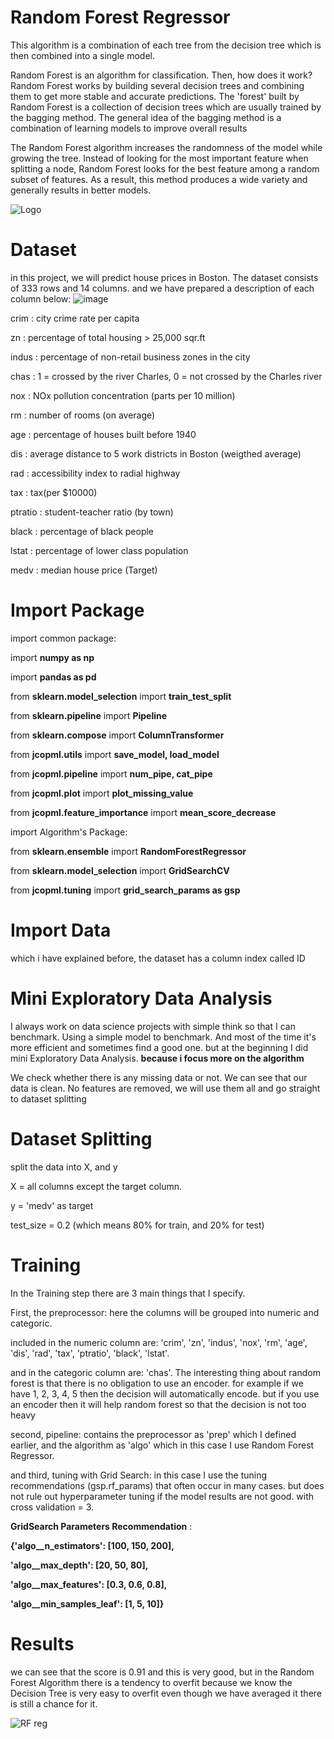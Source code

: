 # Random Forest Regressor
This algorithm is a combination of each tree from the decision tree which is then combined into a single model.

Random Forest is an algorithm for classification. Then, how does it work? Random Forest works by building several decision trees and combining them to get more stable and accurate predictions. The 'forest' built by Random Forest is a collection of decision trees which are usually trained by the bagging method. The general idea of ​​the bagging method is a combination of learning models to improve overall results

The Random Forest algorithm increases the randomness of the model while growing the tree. Instead of looking for the most important feature when splitting a node, Random Forest looks for the best feature among a random subset of features. As a result, this method produces a wide variety and generally results in better models.

![Logo](https://cdn.analyticsvidhya.com/wp-content/uploads/2020/02/rfc_vs_dt1.png)

# Dataset

in this project, we will predict house prices in Boston. The dataset consists of 333 rows and 14 columns.
and we have prepared a description of each column below:
![image](https://user-images.githubusercontent.com/86812576/166703666-67695e69-2f06-4563-95fe-7f63e32b4a5b.png)

crim    : city ​​crime rate per capita

zn      : percentage of total housing > 25,000 sqr.ft

indus   : percentage of non-retail business zones in the city

chas    : 1 = crossed by the river Charles, 0 = not crossed by the Charles river

nox     : NOx pollution concentration (parts per 10 million)

rm      : number of rooms (on average)

age     : percentage of houses built before 1940

dis     : average distance to 5 work districts in Boston (weigthed average)

rad     : accessibility index to radial highway

tax     : tax(per $10000)

ptratio : student-teacher ratio (by town)

black   : percentage of black people

lstat   : percentage of lower class population

medv    : median house price (Target)




# Import Package
import common package:

import **numpy as np**

import **pandas as pd**


from **sklearn.model_selection** import **train_test_split**

from **sklearn.pipeline** import **Pipeline**

from **sklearn.compose** import **ColumnTransformer**


from **jcopml.utils** import **save_model, load_model**

from **jcopml.pipeline** import **num_pipe, cat_pipe**

from **jcopml.plot** import **plot_missing_value**

from **jcopml.feature_importance** import **mean_score_decrease**

import Algorithm's Package:

from **sklearn.ensemble** import **RandomForestRegressor**

from **sklearn.model_selection** import **GridSearchCV**

from **jcopml.tuning** import **grid_search_params as gsp**

# Import Data

which i have explained before, the dataset has a column index called ID

# Mini Exploratory Data Analysis
I always work on data science projects with simple think so that I can benchmark. Using a simple model to benchmark. And most of the time it's more efficient and sometimes find a good one. but at the beginning I did mini Exploratory Data Analysis. **because i focus more on the algorithm**

We check whether there is any missing data or not. We can see that our data is clean. No features are removed, we will use them all and go straight to dataset splitting

# Dataset Splitting
split the data into X, and y

X = all columns except the target column.

y = 'medv' as target

test_size = 0.2 (which means 80% for train, and 20% for test)

# Training
In the Training step there are 3 main things that I specify.

First, the preprocessor: here the columns will be grouped into numeric and categoric.

included in the numeric column are: 'crim', 'zn', 'indus', 'nox', 'rm', 'age', 'dis', 'rad', 'tax',
                             'ptratio', 'black', 'lstat'.

and in the categoric column are: 'chas'. The interesting thing about random forest is that there is no obligation to use an encoder. for example if we have 1, 2, 3, 4, 5 then the decision will automatically encode. but if you use an encoder then it will help random forest so that the decision is not too heavy

second, pipeline: contains the preprocessor as 'prep' which I defined earlier, and the algorithm as 'algo' which in this case I use Random Forest Regressor.

and third, tuning with Grid Search: in this case I use the tuning recommendations (gsp.rf_params) that often occur in many cases. but does not rule out hyperparameter tuning if the model results are not good. with cross validation = 3.

**GridSearch Parameters Recommendation** :

**{'algo__n_estimators': [100, 150, 200],**

 **'algo__max_depth': [20, 50, 80],**
 
 **'algo__max_features': [0.3, 0.6, 0.8],**
 
 **'algo__min_samples_leaf': [1, 5, 10]}**
 

# Results
we can see that the score is 0.91 and this is very good, but in the Random Forest Algorithm there is a tendency to overfit because we know the Decision Tree is very easy to overfit even though we have averaged it there is still a chance for it.

![RF reg](https://user-images.githubusercontent.com/86812576/166943533-5df75fe8-1fcf-4044-80ab-294061e6165b.png)


